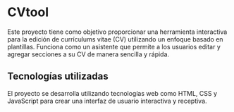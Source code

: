 # CVtool

Este proyecto tiene como objetivo proporcionar una herramienta interactiva para la edición de currículums vitae (CV) utilizando un enfoque basado en plantillas. Funciona como un asistente que permite a los usuarios editar y agregar secciones a su CV de manera sencilla y rápida.

## Tecnologías utilizadas

El proyecto se desarrolla utilizando tecnologías web como HTML, CSS y JavaScript para crear una interfaz de usuario interactiva y receptiva.